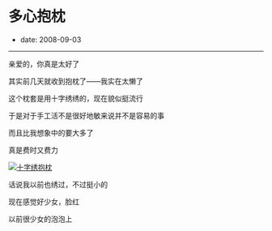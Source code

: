 # 多心抱枕

- date: 2008-09-03

--------------------------


亲爱的，你真是太好了

其实前几天就收到抱枕了——我实在太懒了

这个枕套是用十字绣绣的，现在貌似挺流行

于是对于手工活不是很好地敏来说并不是容易的事

而且比我想象中的要大多了

真是费时又费力

[![十字绣抱枕](http://farm4.static.flickr.com/3024/2814712694_20b87e80a3_m.jpg)](http://www.flickr.com/photos/popomore/2814712694/)

话说我以前也绣过，不过挺小的

现在感觉好少女，脸红


以前很少女的泡泡上
